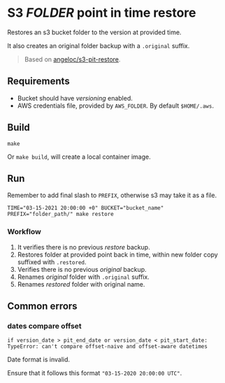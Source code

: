 # S3 *FOLDER* point in time restore

Restores an s3 bucket folder to the version at provided time.

It also creates an original folder backup with a `.original` suffix.

> Based on [angeloc/s3-pit-restore](https://github.com/angeloc/s3-pit-restore).

## Requirements

- Bucket should have *versioning* enabled.
- AWS credentials file, provided by `AWS_FOLDER`. By default `$HOME/.aws`.

## Build

```
make
```

Or `make build`, will create a local container image.

## Run

Remember to add final slash to `PREFIX`, otherwise s3 may take it as a file.

```
TIME="03-15-2021 20:00:00 +0" BUCKET="bucket_name" PREFIX="folder_path/" make restore
```

### Workflow

1. It verifies there is no previous *restore* backup.
2. Restores folder at provided point back in time, within new folder copy suffixed with `.restored`.
3. Verifies there is no previous *original* backup.
4. Renames *original* folder with `.original` suffix.
5. Renames *restored* folder with original name.

## Common errors

### dates compare offset

```
if version_date > pit_end_date or version_date < pit_start_date:
TypeError: can't compare offset-naive and offset-aware datetimes
```

Date format is invalid.

Ensure that it follows this format `"03-15-2020 20:00:00 UTC"`.

